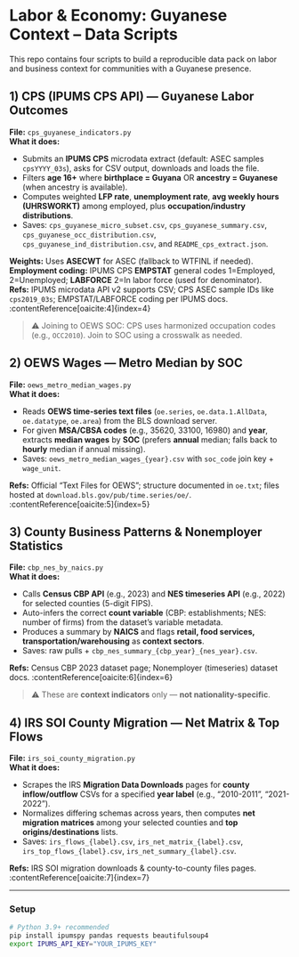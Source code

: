 # Labor & Economy: Guyanese Context – Data Scripts

This repo contains four scripts to build a reproducible data pack on labor and business context for communities with a Guyanese presence.

## 1) CPS (IPUMS CPS API) — Guyanese Labor Outcomes
**File:** `cps_guyanese_indicators.py`  
**What it does:**  
- Submits an **IPUMS CPS** microdata extract (default: ASEC samples `cpsYYYY_03s`), asks for CSV output, downloads and loads the file.  
- Filters **age 16+** where **birthplace = Guyana** OR **ancestry = Guyanese** (when ancestry is available).  
- Computes weighted **LFP rate**, **unemployment rate**, **avg weekly hours (UHRSWORKT)** among employed, plus **occupation/industry distributions**.  
- Saves: `cps_guyanese_micro_subset.csv`, `cps_guyanese_summary.csv`, `cps_guyanese_occ_distribution.csv`, `cps_guyanese_ind_distribution.csv`, and `README_cps_extract.json`.

**Weights:** Uses **ASECWT** for ASEC (fallback to WTFINL if needed).  
**Employment coding:** IPUMS CPS **EMPSTAT** general codes 1=Employed, 2=Unemployed; **LABFORCE** 2=In labor force (used for denominator).  
**Refs:** IPUMS microdata API v2 supports CSV; CPS ASEC sample IDs like `cps2019_03s`; EMPSTAT/LABFORCE coding per IPUMS docs. :contentReference[oaicite:4]{index=4}

> ⚠️ Joining to OEWS SOC: CPS uses harmonized occupation codes (e.g., `OCC2010`). Join to SOC using a crosswalk as needed.

## 2) OEWS Wages — Metro Median by SOC
**File:** `oews_metro_median_wages.py`  
**What it does:**  
- Reads **OEWS time-series text files** (`oe.series`, `oe.data.1.AllData`, `oe.datatype`, `oe.area`) from the BLS download server.  
- For given **MSA/CBSA codes** (e.g., 35620, 33100, 16980) and **year**, extracts **median wages** by **SOC** (prefers **annual** median; falls back to **hourly** median if annual missing).  
- Saves: `oews_metro_median_wages_{year}.csv` with `soc_code` join key + `wage_unit`.

**Refs:** Official “Text Files for OEWS”; structure documented in `oe.txt`; files hosted at `download.bls.gov/pub/time.series/oe/`. :contentReference[oaicite:5]{index=5}

## 3) County Business Patterns & Nonemployer Statistics
**File:** `cbp_nes_by_naics.py`  
**What it does:**  
- Calls **Census CBP API** (e.g., 2023) and **NES timeseries API** (e.g., 2022) for selected counties (5-digit FIPS).  
- Auto-infers the correct **count variable** (CBP: establishments; NES: number of firms) from the dataset’s variable metadata.  
- Produces a summary by **NAICS** and flags **retail, food services, transportation/warehousing** as **context sectors**.  
- Saves: raw pulls + `cbp_nes_summary_{cbp_year}_{nes_year}.csv`.

**Refs:** Census CBP 2023 dataset page; Nonemployer (timeseries) dataset docs. :contentReference[oaicite:6]{index=6}  
> ⚠️ These are **context indicators** only — **not nationality-specific**.

## 4) IRS SOI County Migration — Net Matrix & Top Flows
**File:** `irs_soi_county_migration.py`  
**What it does:**  
- Scrapes the IRS **Migration Data Downloads** pages for **county inflow/outflow** CSVs for a specified **year label** (e.g., “2010-2011”, “2021-2022”).  
- Normalizes differing schemas across years, then computes **net migration matrices** among your selected counties and **top origins/destinations** lists.  
- Saves: `irs_flows_{label}.csv`, `irs_net_matrix_{label}.csv`, `irs_top_flows_{label}.csv`, `irs_net_summary_{label}.csv`.

**Refs:** IRS SOI migration downloads & county-to-county files pages. :contentReference[oaicite:7]{index=7}

---

### Setup
```bash
# Python 3.9+ recommended
pip install ipumspy pandas requests beautifulsoup4
export IPUMS_API_KEY="YOUR_IPUMS_KEY"
